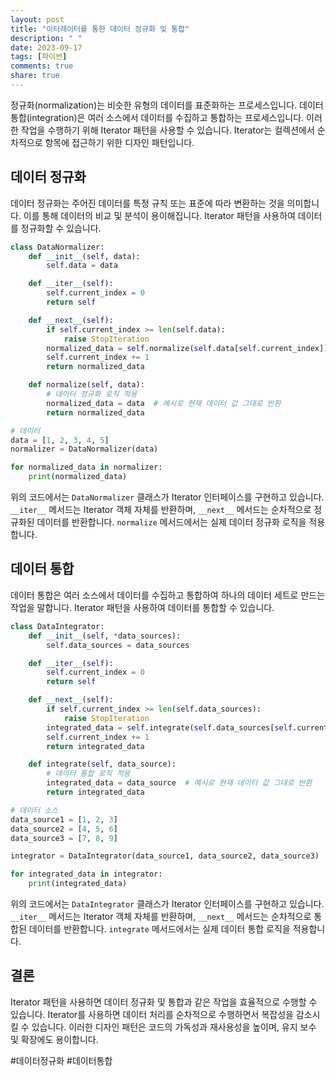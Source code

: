 ```yaml
---
layout: post
title: "이터레이터를 통한 데이터 정규화 및 통합"
description: " "
date: 2023-09-17
tags: [파이썬]
comments: true
share: true
---
```


정규화(normalization)는 비슷한 유형의 데이터를 표준화하는 프로세스입니다. 데이터 통합(integration)은 여러 소스에서 데이터를 수집하고 통합하는 프로세스입니다. 이러한 작업을 수행하기 위해 Iterator 패턴을 사용할 수 있습니다. Iterator는 컬렉션에서 순차적으로 항목에 접근하기 위한 디자인 패턴입니다.

## 데이터 정규화

데이터 정규화는 주어진 데이터를 특정 규칙 또는 표준에 따라 변환하는 것을 의미합니다. 이를 통해 데이터의 비교 및 분석이 용이해집니다. Iterator 패턴을 사용하여 데이터를 정규화할 수 있습니다.

```python
class DataNormalizer:
    def __init__(self, data):
        self.data = data

    def __iter__(self):
        self.current_index = 0
        return self

    def __next__(self):
        if self.current_index >= len(self.data):
            raise StopIteration
        normalized_data = self.normalize(self.data[self.current_index])
        self.current_index += 1
        return normalized_data

    def normalize(self, data):
        # 데이터 정규화 로직 적용
        normalized_data = data  # 예시로 현재 데이터 값 그대로 반환
        return normalized_data

# 데이터
data = [1, 2, 3, 4, 5]
normalizer = DataNormalizer(data)

for normalized_data in normalizer:
    print(normalized_data)
```

위의 코드에서는 `DataNormalizer` 클래스가 Iterator 인터페이스를 구현하고 있습니다. `__iter__` 메서드는 Iterator 객체 자체를 반환하며, `__next__` 메서드는 순차적으로 정규화된 데이터를 반환합니다. `normalize` 메서드에서는 실제 데이터 정규화 로직을 적용합니다.

## 데이터 통합

데이터 통합은 여러 소스에서 데이터를 수집하고 통합하여 하나의 데이터 세트로 만드는 작업을 말합니다. Iterator 패턴을 사용하여 데이터를 통합할 수 있습니다.

```python
class DataIntegrator:
    def __init__(self, *data_sources):
        self.data_sources = data_sources

    def __iter__(self):
        self.current_index = 0
        return self

    def __next__(self):
        if self.current_index >= len(self.data_sources):
            raise StopIteration
        integrated_data = self.integrate(self.data_sources[self.current_index])
        self.current_index += 1
        return integrated_data

    def integrate(self, data_source):
        # 데이터 통합 로직 적용
        integrated_data = data_source  # 예시로 현재 데이터 값 그대로 반환
        return integrated_data

# 데이터 소스
data_source1 = [1, 2, 3]
data_source2 = [4, 5, 6]
data_source3 = [7, 8, 9]

integrator = DataIntegrator(data_source1, data_source2, data_source3)

for integrated_data in integrator:
    print(integrated_data)
```

위의 코드에서는 `DataIntegrator` 클래스가 Iterator 인터페이스를 구현하고 있습니다. `__iter__` 메서드는 Iterator 객체 자체를 반환하며, `__next__` 메서드는 순차적으로 통합된 데이터를 반환합니다. `integrate` 메서드에서는 실제 데이터 통합 로직을 적용합니다.

## 결론

Iterator 패턴을 사용하면 데이터 정규화 및 통합과 같은 작업을 효율적으로 수행할 수 있습니다. Iterator를 사용하면 데이터 처리를 순차적으로 수행하면서 복잡성을 감소시킬 수 있습니다. 이러한 디자인 패턴은 코드의 가독성과 재사용성을 높이며, 유지 보수 및 확장에도 용이합니다.

#데이터정규화 #데이터통합
